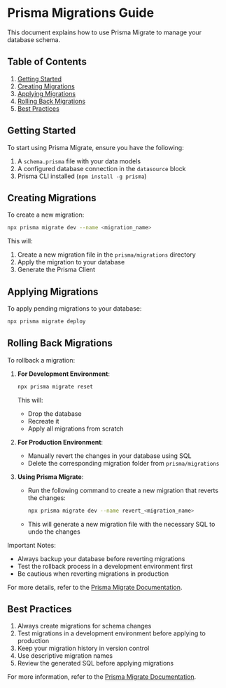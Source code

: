 # Prisma Migrations Guide

This document explains how to use Prisma Migrate to manage your database schema.

## Table of Contents
1. [Getting Started](#getting-started)
2. [Creating Migrations](#creating-migrations)
3. [Applying Migrations](#applying-migrations)
4. [Rolling Back Migrations](#rolling-back-migrations)
5. [Best Practices](#best-practices)

## Getting Started

To start using Prisma Migrate, ensure you have the following:

1. A `schema.prisma` file with your data models
2. A configured database connection in the `datasource` block
3. Prisma CLI installed (`npm install -g prisma`)

## Creating Migrations

To create a new migration:

```bash
npx prisma migrate dev --name <migration_name>
```

This will:
1. Create a new migration file in the `prisma/migrations` directory
2. Apply the migration to your database
3. Generate the Prisma Client

## Applying Migrations

To apply pending migrations to your database:

```bash
npx prisma migrate deploy
```

## Rolling Back Migrations

To rollback a migration:

1. **For Development Environment**:
   ```bash
   npx prisma migrate reset
   ```
   This will:
   - Drop the database
   - Recreate it
   - Apply all migrations from scratch

2. **For Production Environment**:
   - Manually revert the changes in your database using SQL
   - Delete the corresponding migration folder from `prisma/migrations`

3. **Using Prisma Migrate**:
   - Run the following command to create a new migration that reverts the changes:
     ```bash
     npx prisma migrate dev --name revert_<migration_name>
     ```
   - This will generate a new migration file with the necessary SQL to undo the changes

Important Notes:
- Always backup your database before reverting migrations
- Test the rollback process in a development environment first
- Be cautious when reverting migrations in production

For more details, refer to the [Prisma Migrate Documentation](https://www.prisma.io/docs/orm/prisma-migrate).

## Best Practices

1. Always create migrations for schema changes
2. Test migrations in a development environment before applying to production
3. Keep your migration history in version control
4. Use descriptive migration names
5. Review the generated SQL before applying migrations

For more information, refer to the [Prisma Migrate Documentation](https://www.prisma.io/docs/orm/prisma-migrate). 